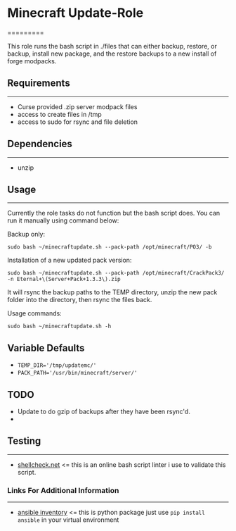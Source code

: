 # Minecraft Update-Role
=========

This role runs the bash script in ./files that can either backup, restore, or backup, install new package,
and the restore backups to a new install of forge modpacks.


## Requirements
------------
- Curse provided .zip server modpack files
- access to create files in /tmp
- access to sudo for rsync and file deletion
## Dependencies
------------
- unzip

## Usage
-----
Currently the role tasks do not function but the bash script does. You can run it manually using command below:

Backup only:
```
sudo bash ~/minecraftupdate.sh --pack-path /opt/minecraft/PO3/ -b
```

Installation of a new updated pack version:

```
sudo bash ~/minecraftupdate.sh --pack-path /opt/minecraft/CrackPack3/ -n Eternal+\(Server+Pack+1.3.3\).zip
```

It will rsync the backup paths to the TEMP directory, unzip the new pack folder into the directory, then rsync the files back.

Usage commands:
```
sudo bash ~/minecraftupdate.sh -h
```

## Variable Defaults
- `TEMP_DIR='/tmp/updatemc/'`
- `PACK_PATH='/usr/bin/minecraft/server/'`

## TODO
- Update to do gzip of backups after they have been rsync'd.
- 

## Testing
-----
 - [shellcheck.net](https://www.shellcheck.net/) <= this is an online bash script linter i use to validate this script.

### Links For Additional Information
--------------------------------

 - [ansible inventory](https://docs.ansible.com/ansible/latest/user_guide/intro_inventory.html) <= this is python package just use `pip install ansible` in your virtual environment
